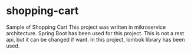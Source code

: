 # shopping-cart
Sample of Shopping Cart
This project was written in mikroservice architecture.
Spring Boot has been used for this project.
This is not a rest api, but it can be changed if want.
In this project, lombok library has been used.
